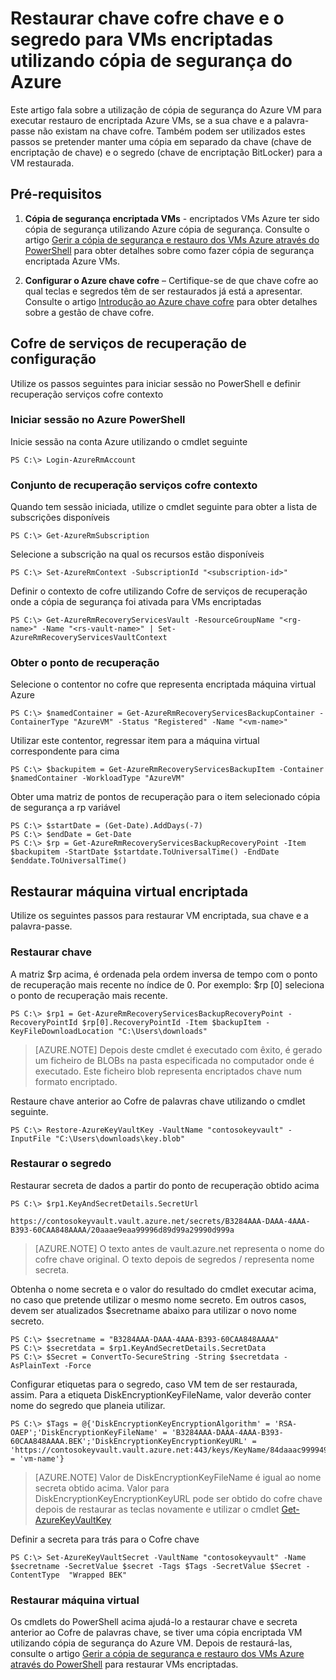 <properties
    pageTitle="Restaurar chave cofre chave e o segredo para VMs encriptadas utilizando Azure cópia de segurança | Microsoft Azure"
    description="Saiba como restaurar a chave de chave cofre e secreta na cópia de segurança do Azure através do PowerShell"
    services="backup"
    documentationCenter=""
    authors="JPallavi"
    manager="vijayts"
    editor=""/>

<tags
    ms.service="backup"
    ms.workload="storage-backup-recovery"
    ms.tgt_pltfrm="na"
    ms.devlang="na"
    ms.topic="article"
    ms.date="10/18/2016"
    ms.author="JPallavi" />

# <a name="restore-key-vault-key-and-secret-for-encrypted-vms-using-azure-backup"></a>Restaurar chave cofre chave e o segredo para VMs encriptadas utilizando cópia de segurança do Azure
Este artigo fala sobre a utilização de cópia de segurança do Azure VM para executar restauro de encriptada Azure VMs, se a sua chave e a palavra-passe não existam na chave cofre. Também podem ser utilizados estes passos se pretender manter uma cópia em separado da chave (chave de encriptação de chave) e o segredo (chave de encriptação BitLocker) para a VM restaurada.

## <a name="pre-requisites"></a>Pré-requisitos

1. **Cópia de segurança encriptada VMs** - encriptados VMs Azure ter sido cópia de segurança utilizando Azure cópia de segurança. Consulte o artigo [Gerir a cópia de segurança e restauro dos VMs Azure através do PowerShell](backup-azure-vms-automation.md) para obter detalhes sobre como fazer cópia de segurança encriptada Azure VMs.

2. **Configurar o Azure chave cofre** – Certifique-se de que chave cofre ao qual teclas e segredos têm de ser restaurados já está a apresentar. Consulte o artigo [Introdução ao Azure chave cofre](../key-vault/key-vault-get-started.md) para obter detalhes sobre a gestão de chave cofre.

## <a name="setup-recovery-services-vault"></a>Cofre de serviços de recuperação de configuração 
Utilize os passos seguintes para iniciar sessão no PowerShell e definir recuperação serviços cofre contexto

### <a name="log-in-to-azure-powershell"></a>Iniciar sessão no Azure PowerShell 

Inicie sessão na conta Azure utilizando o cmdlet seguinte

```
PS C:\> Login-AzureRmAccount
```

### <a name="set-recovery-services-vault-context"></a>Conjunto de recuperação serviços cofre contexto

Quando tem sessão iniciada, utilize o cmdlet seguinte para obter a lista de subscrições disponíveis

```
PS C:\> Get-AzureRmSubscription
```

Selecione a subscrição na qual os recursos estão disponíveis

```
PS C:\> Set-AzureRmContext -SubscriptionId "<subscription-id>"
```

Definir o contexto de cofre utilizando Cofre de serviços de recuperação onde a cópia de segurança foi ativada para VMs encriptadas

```
PS C:\> Get-AzureRmRecoveryServicesVault -ResourceGroupName "<rg-name>" -Name "<rs-vault-name>" | Set-AzureRmRecoveryServicesVaultContext
```

### <a name="get-recovery-point"></a>Obter o ponto de recuperação 

Selecione o contentor no cofre que representa encriptada máquina virtual Azure

```
PS C:\> $namedContainer = Get-AzureRmRecoveryServicesBackupContainer -ContainerType "AzureVM" -Status "Registered" -Name "<vm-name>"
```

Utilizar este contentor, regressar item para a máquina virtual correspondente para cima

```
PS C:\> $backupitem = Get-AzureRmRecoveryServicesBackupItem -Container $namedContainer -WorkloadType "AzureVM"
```

Obter uma matriz de pontos de recuperação para o item selecionado cópia de segurança a rp variável

```
PS C:\> $startDate = (Get-Date).AddDays(-7)
PS C:\> $endDate = Get-Date
PS C:\> $rp = Get-AzureRmRecoveryServicesBackupRecoveryPoint -Item $backupitem -StartDate $startdate.ToUniversalTime() -EndDate $enddate.ToUniversalTime()
```

## <a name="restore-encrypted-virtual-machine"></a>Restaurar máquina virtual encriptada
Utilize os seguintes passos para restaurar VM encriptada, sua chave e a palavra-passe.

### <a name="restore-key"></a>Restaurar chave

A matriz $rp acima, é ordenada pela ordem inversa de tempo com o ponto de recuperação mais recente no índice de 0. Por exemplo: $rp [0] seleciona o ponto de recuperação mais recente.

```
PS C:\> $rp1 = Get-AzureRmRecoveryServicesBackupRecoveryPoint -RecoveryPointId $rp[0].RecoveryPointId -Item $backupItem -KeyFileDownloadLocation "C:\Users\downloads"
```

> [AZURE.NOTE]
Depois deste cmdlet é executado com êxito, é gerado um ficheiro de BLOBs na pasta especificada no computador onde é executado. Este ficheiro blob representa encriptados chave num formato encriptado.

Restaure chave anterior ao Cofre de palavras chave utilizando o cmdlet seguinte. 

```
PS C:\> Restore-AzureKeyVaultKey -VaultName "contosokeyvault" -InputFile "C:\Users\downloads\key.blob"
```

### <a name="restore-secret"></a>Restaurar o segredo

Restaurar secreta de dados a partir do ponto de recuperação obtido acima

```
PS C:\> $rp1.KeyAndSecretDetails.SecretUrl

https://contosokeyvault.vault.azure.net/secrets/B3284AAA-DAAA-4AAA-B393-60CAA848AAAA/20aaae9eaa99996d89d99a29990d999a
```

> [AZURE.NOTE]
O texto antes de vault.azure.net representa o nome do cofre chave original. O texto depois de segredos / representa nome secreta. 

Obtenha o nome secreta e o valor do resultado do cmdlet executar acima, no caso que pretende utilizar o mesmo nome secreto. Em outros casos, devem ser atualizados $secretname abaixo para utilizar o novo nome secreto. 

```
PS C:\> $secretname = "B3284AAA-DAAA-4AAA-B393-60CAA848AAAA"
PS C:\> $secretdata = $rp1.KeyAndSecretDetails.SecretData
PS C:\> $Secret = ConvertTo-SecureString -String $secretdata -AsPlainText -Force
```

Configurar etiquetas para o segredo, caso VM tem de ser restaurada, assim. Para a etiqueta DiskEncryptionKeyFileName, valor deverão conter nome do segredo que planeia utilizar. 

```
PS C:\> $Tags = @{'DiskEncryptionKeyEncryptionAlgorithm' = 'RSA-OAEP';'DiskEncryptionKeyFileName' = 'B3284AAA-DAAA-4AAA-B393-60CAA848AAAA.BEK';'DiskEncryptionKeyEncryptionKeyURL' = 'https://contosokeyvault.vault.azure.net:443/keys/KeyName/84daaac999949999030bf99aaa5a9f9';'MachineName' = 'vm-name'}
```

> [AZURE.NOTE]
Valor de DiskEncryptionKeyFileName é igual ao nome secreta obtido acima. Valor para DiskEncryptionKeyEncryptionKeyURL pode ser obtido do cofre chave depois de restaurar as teclas novamente e utilizar o cmdlet [Get-AzureKeyVaultKey](https://msdn.microsoft.com/library/dn868053.aspx)   

Definir a secreta para trás para o Cofre chave

```
PS C:\> Set-AzureKeyVaultSecret -VaultName "contosokeyvault" -Name $secretname -SecretValue $secret -Tags $Tags -SecretValue $Secret -ContentType  "Wrapped BEK"
```

### <a name="restore-virtual-machine"></a>Restaurar máquina virtual
Os cmdlets do PowerShell acima ajudá-lo a restaurar chave e secreta anterior ao Cofre de palavras chave, se tiver uma cópia encriptada VM utilizando cópia de segurança do Azure VM. Depois de restaurá-las, consulte o artigo [Gerir a cópia de segurança e restauro dos VMs Azure através do PowerShell](backup-azure-vms-automation.md) para restaurar VMs encriptadas.
